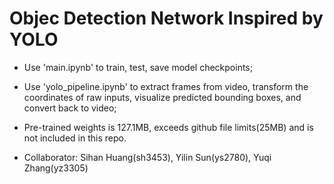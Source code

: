 # Objec Detection Network Inspired by YOLO

- Use 'main.ipynb' to train, test, save model checkpoints;
- Use 'yolo_pipeline.ipynb' to extract frames from video, transform the coordinates of raw inputs, visualize predicted bounding boxes, and convert back to video;


- Pre-trained weights is 127.1MB, exceeds github file limits(25MB) and is not included in this repo.


- Collaborator: Sihan Huang(sh3453), Yilin Sun(ys2780), Yuqi Zhang(yz3305)
